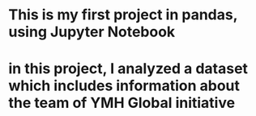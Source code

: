 # This is my first project in pandas, using Jupyter Notebook
# in this project, I analyzed a dataset which includes information about the team of YMH Global initiative
